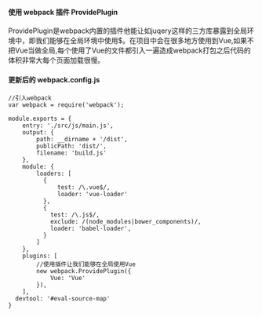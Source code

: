 #### 使用 webpack 插件 ProvidePlugin
<p>ProvidePlugin是webpack内置的插件他能让如juqery这样的三方库暴露到全局环境中，即我们能够在全局环境中使用$。在项目中会在很多地方使用到Vue,如果不把Vue当做全局,每个使用了Vue的文件都引入一遍造成webpack打包之后代码的体积非常大每个页面加载很慢。</p>
    
#### 更新后的 webpack.config.js
    //引入webpack
    var webpack = require('webpack');
    
    module.exports = {
        entry: './src/js/main.js',
        output: {
            path: __dirname + '/dist',
            publicPath: 'dist/',
            filename: 'build.js'
        },
        module: {
            loaders: [
              {
                  test: /\.vue$/,
                  loader: 'vue-loader'
              },
              {
                test: /\.js$/,
                exclude: /(node_modules|bower_components)/,
                loader: 'babel-loader',
              }
            ]
        },
        plugins: [
            //使用插件让我们能够在全局使用Vue
            new webpack.ProvidePlugin({
                Vue: 'Vue'
            }),
        ],
      devtool: '#eval-source-map'
    }
